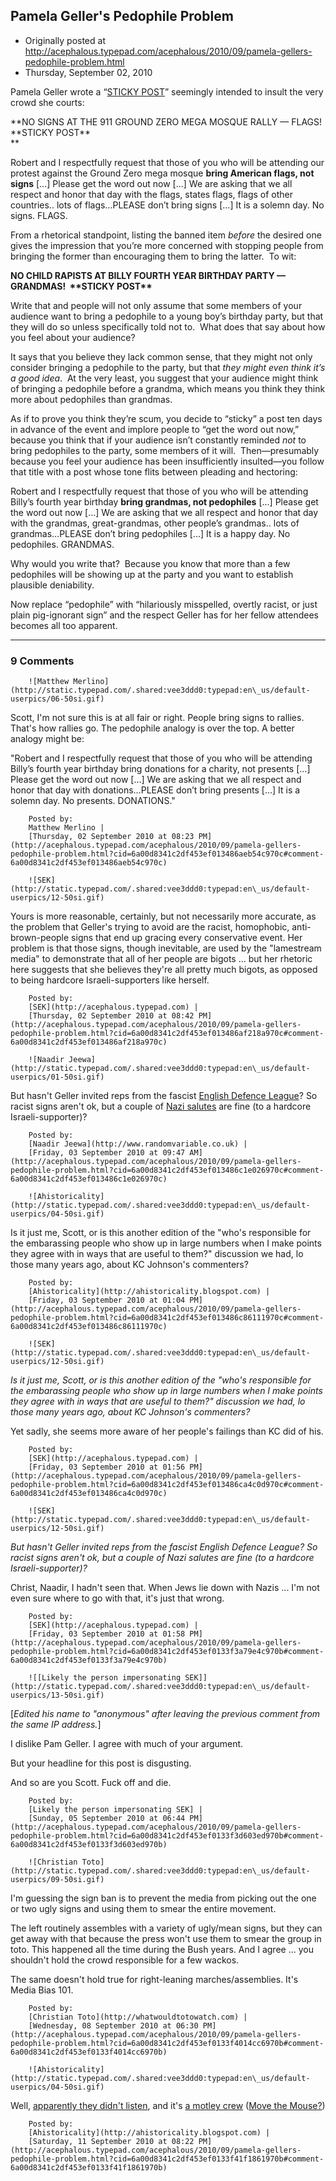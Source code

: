 ## Pamela Geller's Pedophile Problem

 * Originally posted at http://acephalous.typepad.com/acephalous/2010/09/pamela-gellers-pedophile-problem.html
 * Thursday, September 02, 2010



Pamela Geller wrote a “[STICKY POST](http://atlasshrugs2000.typepad.com/atlas\_shrugs/2010/09/no-signs-at-the-911-ground-zero-mega-mosque-rally.html)” seemingly intended to insult the very crowd she courts:

**NO SIGNS AT THE 911 GROUND ZERO MEGA MOSQUE RALLY — FLAGS!  \*\*STICKY POST\*\*  
** 

Robert and I respectfully request that those of you who will be attending our protest against the Ground Zero mega mosque **bring American flags, not signs** [...] Please get the word out now [...] We are asking that we all  respect and honor that day with the flags,  states flags, flags of other  countries.. lots of flags…PLEASE don’t  bring signs [...] It is a  solemn day. No signs. FLAGS.

From a rhetorical standpoint, listing the banned item _before_ the desired one gives the impression that you’re more concerned with  stopping people from bringing the former than encouraging them to bring  the latter.  To wit:

**NO CHILD RAPISTS AT BILLY FOURTH YEAR BIRTHDAY PARTY — GRANDMAS!  \*\*STICKY POST\*\***

Write that and people will not only assume that some members of your  audience want to bring a pedophile to a young boy’s birthday party, but  that they will do so unless specifically told not to.  What does that  say about how you feel about your audience?

It says that you believe they lack common sense, that they might not only consider bringing a pedophile to the party, but that _they might even think it’s a good idea_.   At the very least, you suggest that your audience might think of  bringing a pedophile before a grandma, which means you think they think  more about pedophiles than grandmas.

As if to prove you think they’re scum, you decide to “sticky” a post  ten days in advance of the event and implore people to “get the word out  now,” because you think that if your audience isn’t constantly reminded  _not_ to bring pedophiles to the party, some members of it  will.  Then—presumably because you feel your audience has been  insufficiently insulted—you follow that title with a post whose tone  flits between pleading and hectoring:

Robert and I respectfully request that those of you who will be attending Billy’s fourth year birthday **bring grandmas, not pedophiles** [...] Please get the word out now [...] We are asking that we all   respect and honor that day with the grandmas, great-grandmas, other  people’s grandmas.. lots of grandmas…PLEASE don’t  bring pedophiles  [...] It is a happy day. No pedophiles. GRANDMAS.

Why would you write that?  Because you know that more than a few  pedophiles will be showing up at the party and you want to establish  plausible deniability.

Now replace “pedophile” with “hilariously misspelled, overtly racist,  or just plain pig-ignorant sign” and the respect Geller has for her  fellow attendees becomes all too apparent.

		

* * *

### 9 Comments 

		

                
[]()

	

		![Matthew Merlino](http://static.typepad.com/.shared:vee3ddd0:typepad:en\_us/default-userpics/06-50si.gif)
	

	

		

Scott, I'm not sure this is at all fair or right.  People bring signs to rallies.  That's how rallies go.  The pedophile analogy is over the top.  A better analogy might be:

"Robert and I respectfully request that those of you who will be attending Billy’s fourth year birthday bring donations for a charity, not presents [...] Please get the word out now [...] We are asking that we all respect and honor that day with donations…PLEASE don’t bring presents [...] It is a solemn day. No presents. DONATIONS."

	

		Posted by:
		Matthew Merlino |
		[Thursday, 02 September 2010 at 08:23 PM](http://acephalous.typepad.com/acephalous/2010/09/pamela-gellers-pedophile-problem.html?cid=6a00d8341c2df453ef013486aeb54c970c#comment-6a00d8341c2df453ef013486aeb54c970c)

[]()

	

		![SEK](http://static.typepad.com/.shared:vee3ddd0:typepad:en\_us/default-userpics/12-50si.gif)
	

	

		

Yours is more reasonable, certainly, but not necessarily more accurate, as the problem that Geller's trying to avoid are the racist, homophobic, anti-brown-people signs that end up gracing every conservative event.  Her problem is that those signs, though inevitable, are used by the "lamestream media" to demonstrate that all of her people are bigots ... but her rhetoric here suggests that she believes they're all pretty much bigots, as opposed to being hardcore Israeli-supporters like herself.

	

		Posted by:
		[SEK](http://acephalous.typepad.com) |
		[Thursday, 02 September 2010 at 08:42 PM](http://acephalous.typepad.com/acephalous/2010/09/pamela-gellers-pedophile-problem.html?cid=6a00d8341c2df453ef013486af218a970c#comment-6a00d8341c2df453ef013486af218a970c)

[]()

	

		![Naadir Jeewa](http://static.typepad.com/.shared:vee3ddd0:typepad:en\_us/default-userpics/01-50si.gif)
	

	

		

But hasn't Geller invited reps from the fascist [English Defence League](http://atlasshrugs2000.typepad.com/atlas\_shrugs/2010/08/newsweek-on-the-edl.html)? So racist signs aren't ok, but a couple of [Nazi salutes](http://www.youtube.com/watch?v=ZjFU47Ia7rs) are fine (to a hardcore Israeli-supporter)?

	

		Posted by:
		[Naadir Jeewa](http://www.randomvariable.co.uk) |
		[Friday, 03 September 2010 at 09:47 AM](http://acephalous.typepad.com/acephalous/2010/09/pamela-gellers-pedophile-problem.html?cid=6a00d8341c2df453ef013486c1e026970c#comment-6a00d8341c2df453ef013486c1e026970c)

[]()

	

		![Ahistoricality](http://static.typepad.com/.shared:vee3ddd0:typepad:en\_us/default-userpics/04-50si.gif)
	

	

		

Is it just me, Scott, or is this another edition of the "who's responsible for the embarassing people who show up in large numbers when I make points they agree with in ways that are useful to them?" discussion we had, lo those many years ago, about KC Johnson's commenters?

	

		Posted by:
		[Ahistoricality](http://ahistoricality.blogspot.com) |
		[Friday, 03 September 2010 at 01:04 PM](http://acephalous.typepad.com/acephalous/2010/09/pamela-gellers-pedophile-problem.html?cid=6a00d8341c2df453ef013486c86111970c#comment-6a00d8341c2df453ef013486c86111970c)

[]()

	

		![SEK](http://static.typepad.com/.shared:vee3ddd0:typepad:en\_us/default-userpics/12-50si.gif)
	

	

		

_Is it just me, Scott, or is this another edition of the "who's responsible for the embarassing people who show up in large numbers when I make points they agree with in ways that are useful to them?" discussion we had, lo those many years ago, about KC Johnson's commenters?_

Yet sadly, she seems more aware of her people's failings than KC did of his.

	

		Posted by:
		[SEK](http://acephalous.typepad.com) |
		[Friday, 03 September 2010 at 01:56 PM](http://acephalous.typepad.com/acephalous/2010/09/pamela-gellers-pedophile-problem.html?cid=6a00d8341c2df453ef013486ca4c0d970c#comment-6a00d8341c2df453ef013486ca4c0d970c)

[]()

	

		![SEK](http://static.typepad.com/.shared:vee3ddd0:typepad:en\_us/default-userpics/12-50si.gif)
	

	

		

_But hasn't Geller invited reps from the fascist English Defence League? So racist signs aren't ok, but a couple of Nazi salutes are fine (to a hardcore Israeli-supporter)?_

Christ, Naadir, I hadn't seen that.  When Jews lie down with Nazis ... I'm not even sure where to go with that, it's just that wrong.

	

		Posted by:
		[SEK](http://acephalous.typepad.com) |
		[Friday, 03 September 2010 at 01:58 PM](http://acephalous.typepad.com/acephalous/2010/09/pamela-gellers-pedophile-problem.html?cid=6a00d8341c2df453ef0133f3a79e4c970b#comment-6a00d8341c2df453ef0133f3a79e4c970b)

[]()

	

		![[Likely the person impersonating SEK]](http://static.typepad.com/.shared:vee3ddd0:typepad:en\_us/default-userpics/13-50si.gif)
	

	

		

[_Edited his name to "anonymous" after leaving the previous comment from the same IP address._]

I dislike Pam Geller.  I agree with much of your argument.

But your headline for this post is disgusting.

And so are you Scott.  Fuck off and die.

	

		Posted by:
		[Likely the person impersonating SEK] |
		[Sunday, 05 September 2010 at 06:44 PM](http://acephalous.typepad.com/acephalous/2010/09/pamela-gellers-pedophile-problem.html?cid=6a00d8341c2df453ef0133f3d603ed970b#comment-6a00d8341c2df453ef0133f3d603ed970b)

[]()

	

		![Christian Toto](http://static.typepad.com/.shared:vee3ddd0:typepad:en\_us/default-userpics/09-50si.gif)
	

	

		

I'm guessing the sign ban is to prevent the media from picking out the one or two ugly signs and using them to smear the entire movement.

The left routinely assembles with a variety of ugly/mean signs, but they can get away with that because the press won't use them to smear the group in toto. This happened all the time during the Bush years. And I agree ... you shouldn't hold the crowd responsible for a few wackos.

The same doesn't hold true for right-leaning marches/assemblies. It's Media Bias 101.

	

		Posted by:
		[Christian Toto](http://whatwouldtotowatch.com) |
		[Wednesday, 08 September 2010 at 06:30 PM](http://acephalous.typepad.com/acephalous/2010/09/pamela-gellers-pedophile-problem.html?cid=6a00d8341c2df453ef0133f4014cc6970b#comment-6a00d8341c2df453ef0133f4014cc6970b)

[]()

	

		![Ahistoricality](http://static.typepad.com/.shared:vee3ddd0:typepad:en\_us/default-userpics/04-50si.gif)
	

	

		

Well, [apparently they didn't listen](http://www.talkingpointsmemo.com/gallery/2010/09/no-more-mosque-protesters-rally-against-park51-islamic-center.php?img=12), and it's [a motley crew](http://www.flickr.com/photos/shankbone/sets/72157624658499933/with/4916736875/) ([Move the Mouse?](http://www.flickr.com/photos/shankbone/4916736875/in/set-72157624658499933))

	

		Posted by:
		[Ahistoricality](http://ahistoricality.blogspot.com) |
		[Saturday, 11 September 2010 at 08:22 PM](http://acephalous.typepad.com/acephalous/2010/09/pamela-gellers-pedophile-problem.html?cid=6a00d8341c2df453ef0133f41f1861970b#comment-6a00d8341c2df453ef0133f41f1861970b)

		

        